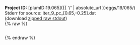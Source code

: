 **Project ID:** [plumID:19.065]({{ '/' | absolute_url }}eggs/19/065/)  
Stderr for source:  iter_9_pc_[0.65,-0.25].dat   
(download [zipped raw stdout](iter_9_pc_[0.65,-0.25].dat.plumed.stdout.txt.zip))  
{% raw %}
<pre>
</pre>
{% endraw %}
